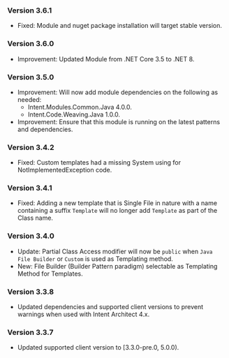 ### Version 3.6.1

- Fixed: Module and nuget package installation will target stable version.

### Version 3.6.0

- Improvement: Updated Module from .NET Core 3.5 to .NET 8.

### Version 3.5.0

- Improvement: Will now add module dependencies on the following as needed:
  - Intent.Modules.Common.Java 4.0.0.
  - Intent.Code.Weaving.Java 1.0.0.
- Improvement: Ensure that this module is running on the latest patterns and dependencies.

### Version 3.4.2

- Fixed: Custom templates had a missing System using for NotImplementedException code.

### Version 3.4.1

- Fixed: Adding a new template that is Single File in nature with a name containing a suffix `Template` will no longer add `Template` as part of the Class name.

### Version 3.4.0

- Update: Partial Class Access modifier will now be `public` when `Java File Builder` or `Custom` is used as Templating method.
- New: File Builder (Builder Pattern paradigm) selectable as Templating Method for Templates.

### Version 3.3.8

- Updated dependencies and supported client versions to prevent warnings when used with Intent Architect 4.x.

### Version 3.3.7

- Updated supported client version to [3.3.0-pre.0, 5.0.0).

